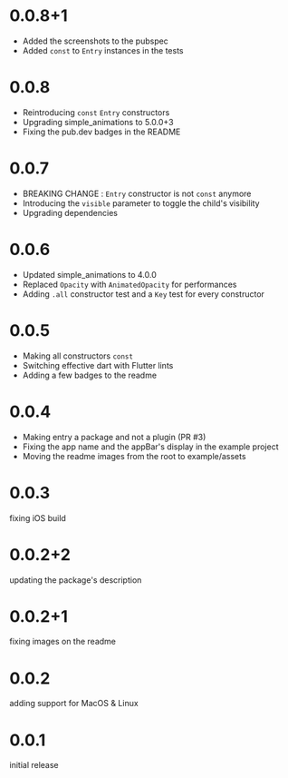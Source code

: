 # 0.0.8+1
- Added the screenshots to the pubspec
- Added `const` to `Entry` instances in the tests

# 0.0.8
- Reintroducing `const` `Entry` constructors
- Upgrading simple_animations to 5.0.0+3
- Fixing the pub.dev badges in the README

# 0.0.7
- BREAKING CHANGE : `Entry` constructor is not `const` anymore
- Introducing the `visible` parameter to toggle the child's visibility
- Upgrading dependencies

# 0.0.6
- Updated simple_animations to 4.0.0
- Replaced `Opacity` with `AnimatedOpacity` for performances
- Adding `.all` constructor test and a `Key` test for every constructor

# 0.0.5

- Making all constructors `const`
- Switching effective dart with Flutter lints
- Adding a few badges to the readme

# 0.0.4

- Making entry a package and not a plugin (PR #3)
- Fixing the app name and the appBar's display in the example project
- Moving the readme images from the root to example/assets

# 0.0.3

fixing iOS build

# 0.0.2+2

updating the package's description

# 0.0.2+1
fixing images on the readme

# 0.0.2

adding support for MacOS & Linux

# 0.0.1

initial release
